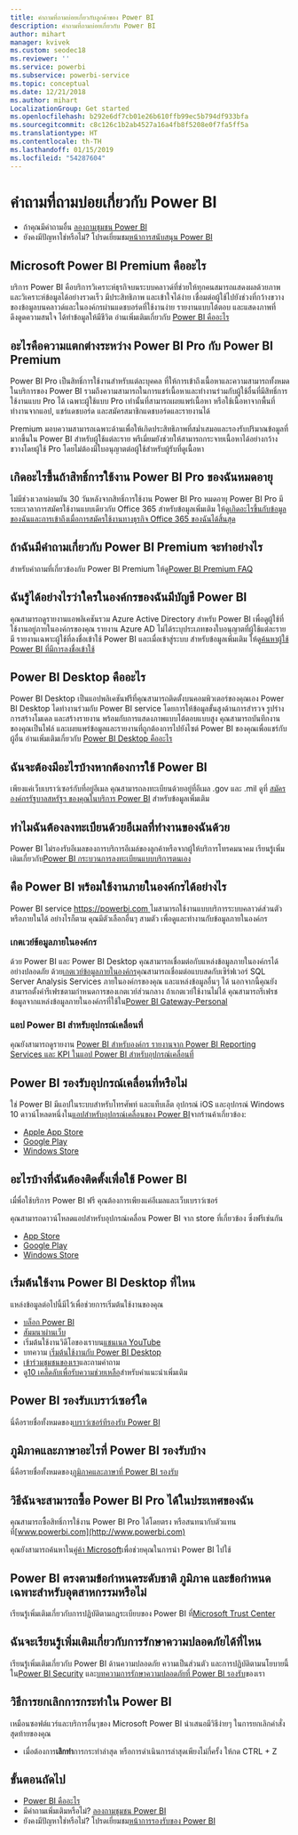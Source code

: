 ```yaml
---
title: คำถามที่ถามบ่อยเกี่ยวกับลูกค้าของ Power BI
description: คำถามที่ถามบ่อยเกี่ยวกับ Power BI
author: mihart
manager: kvivek
ms.custom: seodec18
ms.reviewer: ''
ms.service: powerbi
ms.subservice: powerbi-service
ms.topic: conceptual
ms.date: 12/21/2018
ms.author: mihart
LocalizationGroup: Get started
ms.openlocfilehash: b292e6df7cb01e26b610ffb99ec5b794df933bfa
ms.sourcegitcommit: c8c126c1b2ab4527a16a4fb8f5208e0f7fa5ff5a
ms.translationtype: HT
ms.contentlocale: th-TH
ms.lasthandoff: 01/15/2019
ms.locfileid: "54287604"
---
```

# <a name="frequently-asked-questions-about-power-bi"></a>คำถามที่ถามบ่อยเกี่ยวกับ Power BI
* ถ้าคุณมีคำถามอื่น [ลองถามชุมชน Power BI](http://community.powerbi.com/)
* ยังคงมีปัญหาใช่หรือไม่? โปรดเยี่ยมชม[หน้าการสนับสนุน Power BI](https://powerbi.microsoft.com/support/)

## <a name="what-is-microsoft-power-bi-service"></a>Microsoft Power BI Premium คืออะไร
บริการ Power BI คือบริการวิเคราะห์ธุรกิจบนระบบคลาวด์ที่ช่วยให้ทุกคนสมารถแสดงผลด้วยภาพและวิเคราะห์ข้อมูลได้อย่างรวดเร็ว มีประสิทธิภาพ และเข้าใจได้ง่าย เชื่อมต่อผู้ใช้ไปยังช่วงที่กว้างขวางของข้อมูลบนคลาวด์และในองค์กรผ่านแดชบอร์ดที่ใช้งานง่าย รายงานแบบโต้ตอบ และแสดงภาพที่ดึงดูดความสนใจ ได้ทำข้อมูลให้มีชีวิต อ่านเพิ่มเติมเกี่ยวกับ [Power BI คืออะไร](../power-bi-overview.md)

## <a name="whats-the-difference-between-power-bi-pro-and-power-bi-premium"></a>อะไรคือความแตกต่างระหว่าง Power BI Pro กับ Power BI Premium
Power BI Pro เป็นสิทธิ์การใช้งานสำหรับแต่ละบุคคล ที่ให้การเข้าถึงเนื้อหาและความสามารถทั้งหมดในบริการของ Power BI รวมถึงความสามารถในการแชร์เนื้อหาและทำงานร่วมกับผู้ใช้อื่นที่มีสิทธิ์การใช้งานแบบ Pro ได้ เฉพาะผู้ใช้แบบ Pro เท่านั้นที่สามารถเผยแพร่เนื้อหา หรือใช้เนื้อหาจากพื้นที่ทำงานจากแอป, แชร์แดชบอร์ด และสมัครสมาชิกแดชบอร์ดและรายงานได้ 

Premium มอบความสามารถเฉพาะด้านเพื่อให้เกิดประสิทธิภาพที่สม่ำเสมอและรองรับปริมาณข้อมูลที่มากขึ้นใน Power BI สำหรับผู้ใช้แต่ละราย พรีเมี่ยมยังช่วยให้สามารถกระจายเนื้อหาได้อย่างกว้างขวางโดยผู้ใช้ Pro โดยไม่ต้องมีใบอนุญาตต่อผู้ใช้สำหรับผู้รับที่ดูเนื้อหา

## <a name="what-happens-if-my-power-bi-pro-license-expires"></a>เกิดอะไรขึ้นถ้าสิทธิ์การใช้งาน Power BI Pro ของฉันหมดอายุ
ไม่มีช่วงเวลาผ่อนผัน 30 วันหลังจากสิทธิ์การใช้งาน Power BI Pro หมดอายุ
Power BI Pro มีระยะเวลาการสมัครใช้งานแบบเดียวกับ Office 365 สำหรับข้อมูลเพิ่มเติม ให้ดู[เกิดอะไรขึ้นกับข้อมูลของฉันและการเข้าถึงเมื่อการสมัครใช้งานทางธุรกิจ Office 365 ของฉันได้สิ้นสุด](https://support.office.com/article/What-happens-to-my-data-and-access-when-my-Office-365-for-business-subscription-ends-4436582f-211a-45ec-b72e-33647f97d8a3)

## <a name="what-if-i-have-questions-about-power-bi-premium"></a>ถ้าฉันมีคำถามเกี่ยวกับ Power BI Premium จะทำอย่างไร
สำหรับคำถามที่เกี่ยวข้องกับ Power BI Premium ให้ดู[Power BI Premium FAQ](../service-premium-faq.md)

## <a name="how-do-i-find-out-who-in-my-organization-has-a-power-bi-account"></a>ฉันรู้ได้อย่างไรว่าใครในองค์กรของฉันมีบัญชี Power BI
คุณสามารถดูรายงานแอพลิเคชันรวม Azure Active Directory สำหรับ Power BI เพื่อดูผู้ใช้ที่ใช้งานอยู่ภายในองค์กรของคุณ รายงาน Azure AD ไม่ได้ระบุประเภทของใบอนุญาตที่ผู้ใช้แต่ละรายมี รายงานเฉพาะผู้ใช้ที่ลงชื่อเข้าใช้ Power BI และเมื่อเข้าสู่ระบบ สำหรับข้อมูลเพิ่มเติม ให้ดู[ค้นหาผู้ใช้ Power BI ที่มีการลงชื่อเข้าใช้](../service-admin-access-usage.md)

## <a name="what-is-power-bi-desktop"></a>Power BI Desktop คืออะไร
Power BI Desktop เป็นแอปพลิเคชันฟรีที่คุณสามารถติดตั้งบนคอมพิวเตอร์ของคุณเอง Power BI Desktop ไดทำงานร่วมกับ Power BI service โดยการให้ข้อมูลขั้นสูงด้านการสำรวจ รูปร่าง การสร้างโมเดล และสร้างรายงาน พร้อมกับการแสดงภาพแบบโต้ตอบแบบสูง คุณสามารถบันทึกงานของคุณเป็นไฟล์ และเผยแพร่ข้อมูลและรายงานที่ถูกต้องการไปยังไซต์ Power BI ของคุณเพื่อแชร์กับผู้อื่น อ่านเพิ่มเติมเกี่ยวกับ [Power BI Desktop คืออะไร](../desktop-what-is-desktop.md)

## <a name="what-do-i-need-to-use-power-bi-service"></a>ฉันจะต้องมีอะไรบ้างหากต้องการใช้ Power BI
เพียงแค่เว็บเบราว์เซอร์กับที่อยู่อีเมล คุณสามารถลงทะเบียนด้วยอยู่ที่อีเมล .gov และ .mil ดูที่ [สมัครองค์กรรัฐบาลสหรัฐฯ ของคุณในบริการ Power BI](../service-govus-signup.md) สำหรับข้อมูลเพิ่มเติม 

## <a name="why-do-i-have-to-sign-up-with-my-work-email"></a>ทำไมฉันต้องลงทะเบียนด้วยอีเมลที่ทำงานของฉันด้วย
Power BI ไม่รองรับอีเมลของการบริการอีเมล์ของลูกค้าหรือจากผู้ให้บริการโทรคมนาคม เรียนรู้เพิ่มเติมเกี่ยวกับ[Power BI กระบวนการลงทะเบียนแบบบริการตนเอง](../service-self-service-signup-for-power-bi.md)

## <a name="is-power-bi-available-on-premises"></a>คือ Power BI พร้อมใช้งานภายในองค์กรได้อย่างไร
Power BI service [ https://powerbi.com ](https://powerbi.com)ไมสามารถใช้งานแบบบริการระบบคลาวด์ส่วนตัวหรือภายในได้ อย่างไรก็ตาม คุณมีตัวเลือกอื่นๆ สามตัว เพื่อดูและทำงานกับข้อมูลภายในองค์กร 

### <a name="on-premises-data-gateway"></a>เกตเวย์ข้อมูลภายในองค์กร
ด้วย Power BI และ Power BI Desktop คุณสามารถเชื่อมต่อกับแหล่งข้อมูลภายในองค์กรได้อย่างปลอดภัย ด้วย[เกตเวย์ข้อมูลภายในองค์กร](../service-gateway-onprem.md)คุณสามารถเชื่อมต่อแบบสดกับเซิร์ฟเวอร์ SQL Server Analysis Services ภายในองค์กรของคุณ และแหล่งข้อมูลอื่นๆ ได้ นอกจากนี้คุณยังสามารถตั้งค่ารีเฟรชตามกำหนดการของเกตเวย์ส่วนกลาง ถ้าเกตเวย์ใช้งานไม่ได้ คุณสามารถรีเฟรชข้อมูลจากแหล่งข้อมูลภายในองค์กรที่ใช้ใน[Power BI Gateway-Personal](../service-gateway-personal-mode.md)

### <a name="power-bi-mobile-apps"></a>แอป Power BI สำหรับอุปกรณ์เคลื่อนที่
คุณยังสามารถดูรายงาน [Power BI สำหรับองค์กร รายงานจาก Power BI Reporting Services และ KPI ในแอป Power BI สำหรับอุปกรณ์เคลื่อนที่](mobile/mobile-app-ssrs-kpis-mobile-on-premises-reports.md)

## <a name="does-power-bi-support-mobile-devices"></a>Power BI รองรับอุปกรณ์เคลื่อนที่หรือไม่
ใช่ Power BI มีแอปในระบบสำหรับโทรศัพท์ และแท็บเล็ต อุปกรณ์ iOS และอุปกรณ์ Windows 10 ดาวน์โหลดหนึ่งใน[แอปสำหรับอุปกรณ์เคลื่อนของ Power BI](https://powerbi.microsoft.com/mobile)จากร้านค้าเกี่ยวข้อง:  

* [Apple App Store](http://go.microsoft.com/fwlink/?LinkId=526218)
* [Google Play](http://go.microsoft.com/fwlink/?LinkID=544867&clcid=0x409)
* [Windows Store](http://go.microsoft.com/fwlink/?LinkId=526478)



## <a name="what-do-i-need-to-install-in-order-to-use-power-bi"></a>อะไรบ้างที่ฉันต้องติดตั้งเพื่อใช้ Power BI
เมื่พื่อใช้บริการ Power BI ฟรี คุณต้องการเพียงแค่อีเมลและเว็บเบราว์เซอร์

คุณสามารถดาวน์โหลดแอปสำหรับอุปกรณ์เคลื่อน Power BI จาก store ที่เกี่ยวข้อง ซึ่งฟรีเช่นกัน

* [App Store](http://go.microsoft.com/fwlink/?LinkId=526218)
* [Google Play](http://go.microsoft.com/fwlink/?LinkID=544867&clcid=0x409)
* [Windows Store](http://go.microsoft.com/fwlink/?LinkId=526478)

## <a name="where-do-i-get-started-with-power-bi"></a>เริ่มต้นใช้งาน Power BI Desktop ที่ไหน
แหล่งข้อมูลต่อไปนี้มีไว้เพื่อช่วยการเริ่มต้นใช้งานของคุณ

* [บล็อก Power BI](http://blogs.msdn.com/b/powerbi/)
* [สัมมนาผ่านเว็บ](../webinars.md)
* เริ่มต้นใช้งานวิดีโอของเราบน[แชนเนล YouTube](https://www.youtube.com/user/mspowerbi)
* บทความ [เริ่มต้นใช้งานกับ Power BI Desktop](../service-get-started.md)
* [เข้าร่วมชุมชนของเรา](https://community.powerbi.com/)และถามคำถาม
* ดู[10 เคล็ดลับเพื่อรับความช่วยเหลือ](../service-tips-for-finding-help.md)สำหรับคำแนะนำเพิ่มเติม

## <a name="what-browsers-does-power-bi-support"></a>Power BI รองรับเบราว์เซอร์ใด
นี่คือรายชื่อทั้งหมดของ[เบราว์เซอร์ทีรองรับ Power BI](../service-browser-support.md)

## <a name="what-regions-and-languages-does-power-bi-support"></a>ภูมิภาคและภาษาอะไรที่ Power BI รองรับบ้าง
นี่คือรายชื่อทั้งหมดของ[ภูมิภาคและภาษาที่ Power BI รองรับ](../supported-languages-countries-regions.md)

## <a name="how-can-i-buy-power-bi-pro-in-my-country"></a>วิธีฉันจะสามารถซื้อ Power BI Pro ได้ในประเทศของฉัน
คุณสามารถซื้อสิทธิ์การใช้งาน Power BI Pro ได้โดยตรง หรือสนทนากับตัวแทนที่[www.powerbi.com](http://www.powerbi.com)

คุณยังสามารถค้นหาใน[คู่ค้า Microsoft](https://partner.microsoft.com/)เพื่อช่วยคุณในการนำ Power BI ไปใช้

## <a name="does-power-bi-meet-national-regional-and-industry-specific-compliance-requirements"></a>Power BI ตรงตามข้อกำหนดระดับชาติ ภูมิภาค และข้อกำหนดเฉพาะสำหรับอุตสาหกรรมหรือไม่
เรียนรู้เพิ่มเติมเกี่ยวกับการปฏิบัติตามกฎระเบียบของ Power BI ที่[Microsoft Trust Center](http://go.microsoft.com/fwlink/?LinkId=785324)

## <a name="where-can-i-learn-more-about-security"></a>ฉันจะเรียนรู้เพิ่มเติมเกี่ยวกับการรักษาความปลอดภัยได้ที่ไหน
เรียนรู้เพิ่มเติมเกี่ยวกับ Power BI ด้านความปลอดภัย ความเป็นส่วนตัว และการปฏิบัติตามนโยบายนี้ใน[Power BI Security](http://go.microsoft.com/fwlink/?LinkId=829185) และ[บทความการรักษาความปลอดภัยที่ Power BI รองรับ](../service-admin-power-bi-security.md)ของเรา

## <a name="how-do-i-undo-in-power-bi"></a>วิธีการยกเลิกการกระทำใน Power BI
เหมือนซอฟต์แวร์และบริการอื่นๆของ Microsoft Power BI นำเสนอมีวิธีง่ายๆ ในการยกเลิกคำสั่งสุดท้ายของคุณ 

* เมื่อต้องการ**เลิกทำ**การกระทำล่าสุด หรือการดำเนินการล่าสุดเพียงไม่กี่ครั้ง ให้กด CTRL + Z

## <a name="next-steps"></a>ขั้นตอนถัดไป
* [Power BI คืออะไร](../power-bi-overview.md)
* มีคำถามเพิ่มเติมหรือไม่? [ลองถามชุมชน Power BI](http://community.powerbi.com/)
* ยังคงมีปัญหาใช่หรือไม่? โปรดเยี่ยมชม[หน้าการรองรับของ Power BI](https://powerbi.microsoft.com/support/)

